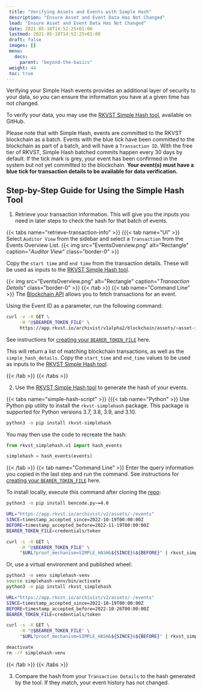 ```yaml
---
 title: "Verifying Assets and Events with Simple Hash"
 description: "Ensure Asset and Event Data Has Not Changed"
 lead: "Ensure Asset and Event Data Has Not Changed"
 date: 2021-05-18T14:52:25+01:00
 lastmod: 2021-05-18T14:52:25+01:00
 draft: false
 images: []
 menu:
   docs:
     parent: "beyond-the-basics"
 weight: 44
 toc: true
---
```


Verifying your Simple Hash events provides an additional layer of security to your data, so you can ensure the information you have at a given time has not changed.

To verify your data, you may use the [RKVST Simple Hash tool](https://github.com/jitsuin-inc/rkvst-simplehash-python), available on GitHub. 

Please note that with Simple Hash, events are committed to the RKVST blockchain as a batch. Events with the blue tick have been committed to the blockchain as part of a batch, and will have a `Transaction ID`. With the free tier of RKVST, Simple Hash batched commits happen every 30 days by default. If the tick mark is grey, your event has been confirmed in the system but not yet committed to the blockchain. **Your event(s) must have a blue tick for transaction details to be available for data verification.**

## Step-by-Step Guide for Using the Simple Hash Tool 

1. Retrieve your transaction information. This will give you the inputs you need in later steps to check the hash for that batch of events. 

{{< tabs name="retrieve-transaction-info" >}}
{{{< tab name="UI" >}}
Select `Auditor View` from the sidebar and select a `Transaction` from the Events Overview List.
{{< img src="EventsOverview.png" alt="Rectangle" caption="<em>Auditor View</em>" class="border-0" >}}

Copy the `start time` and `end time` from the transaction details. These will be used as inputs to the [RKVST Simple Hash tool](https://github.com/jitsuin-inc/rkvst-simplehash-python).

{{< img src="EventsOverview.png" alt="Rectangle" caption="<em>Transaction Details</em>" class="border-0" >}}
{{< /tab >}}
{{< tab name="Command Line" >}}
The [Blockchain API](../../api-reference/blockchain-api/) allows you to fetch transactions for an event. 

Using the Event ID as a parameter, run the following command: 

```bash
curl -v -X GET \
     -H "@$BEARER_TOKEN_FILE" \
     https://app.rkvst.io/archivist/v1alpha2/blockchain/assets/<asset-id>/events/<event-id>
```
See instructions for [creating your `BEARER_TOKEN_FILE`](https://docs.rkvst.com/docs/rkvst-basics/getting-access-tokens-using-app-registrations/) here.

This will return a list of matching blockchain transactions, as well as the `simple_hash_details`. Copy the `start_time` and `end_time` values to be used as inputs to the [RKVST Simple Hash tool](https://github.com/jitsuin-inc/rkvst-simplehash-python).

{{< /tab >}}
{{< /tabs >}}

2. Use the [RKVST Simple Hash tool](https://github.com/jitsuin-inc/rkvst-simplehash-python) to generate the hash of your events. 

{{< tabs name="simple-hash-script" >}}
{{{< tab name="Python" >}}
Use Python pip utility to install the `rkvst-simplehash` package. This package is supported for Python versions 3.7, 3.8, 3.9, and 3.10.

```bash
python3 -m pip install rkvst-simplehash
```

You may then use the code to recreate the hash:

```python
from rkvst_simplehash.v1 import hash_events

simplehash = hash_events(events)
```

{{< /tab >}}
{{< tab name="Command Line" >}}
Enter the query information you copied in the last step and run the command. See instructions for [creating your `BEARER_TOKEN_FILE`](https://docs.rkvst.com/docs/rkvst-basics/getting-access-tokens-using-app-registrations/) here.

To install locally, execute this command after cloning the [repo](https://github.com/jitsuin-inc/rkvst-simplehash-python):

```bash
python3 -m pip install bencode.py~=4.0

URL="https://app.rkvst.io/archivist/v2/assets/-/events"
SINCE=timestamp_accepted_since=2022-10-19T00:00:00Z
BEFORE=timestamp_accepted_before=2022-11-19T00:00:00Z
BEARER_TOKEN_FILE=credentials/token

curl -s -X GET \
     -H "@$BEARER_TOKEN_FILE" \
     "$URL?proof_mechanism=SIMPLE_HASH&${SINCE}&${BEFORE}" | rkvst_simplehash/v1.py
```

Or, use a virtual environment and published wheel:

```bash
python3 -m venv simplehash-venv
source simplehash-venv/bin/activate
python3 -m pip install rkvst_simplehash

URL="https://app.rkvst.io/archivist/v2/assets/-/events"
SINCE=timestamp_accepted_since=2022-10-19T00:00:00Z
BEFORE=timestamp_accepted_before=2022-10-26T00:00:00Z
BEARER_TOKEN_FILE=credentials/token

curl -s -X GET \
     -H "@$BEARER_TOKEN_FILE" \
     "$URL?proof_mechanism=SIMPLE_HASH&${SINCE}&${BEFORE}" | rkvst_simplehashv1

deactivate
rm -rf simplehash-venv
```
{{< /tab >}}
{{< /tabs >}}

3. Compare the hash from your `Transaction Details` to the hash generated by the tool. If they match, your event history has not changed. 